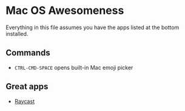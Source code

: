 # Mac OS Awesomeness

Everything in this file assumes you have the apps listed at the bottom installed.

## Commands

- `CTRL-CMD-SPACE` opens built-in Mac emoji picker

## Great apps

- [Raycast](https://www.raycast.com)
